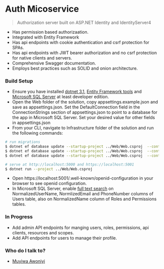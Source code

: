 # Auth Micoservice

> Authorization server built on ASP.NET Identity and IdentityServer4
* Has permission based authorizaation.
* Integrated with Entity Framework
* Has api endpoints with cookie authentication and csrf protection for SPAs.
* Has api endpoints with JWT bearer authorization and no csrf protection for native clients and servers.
* Comprehensive Swagger documentation.
* Employs best practices such as SOLID and onion architecture.


### Build Setup ###

* Ensure you have installed [dotnet 3.1](https://dotnet.microsoft.com/download/dotnet-core/3.1), [Entity Framework tools](https://docs.microsoft.com/en-us/ef/core/miscellaneous/cli/dotnet) and [Microsoft SQL Server](https://docs.microsoft.com/en-us/sql/database-engine/install-windows/install-sql-server) at least developer edition.
* Open the Web folder of the solution, copy appsettings.example.json and save as appsettings.json. Set the DefaultConnection field in the ConnectionStrings section of appsettings.json to point to a database for the app in Microsoft SQL Server. Set your desired value for other fields in appsettings.json
* From your CLI, navigate to Infrastructure folder of the solution and run the following commands:

```bash
# run migrations
$ dotnet ef database update --startup-project ../Web/Web.csproj  --context  DbContext
$ dotnet ef database update --startup-project ../Web/Web.csproj  --context  PersistedGrantDbContext
$ dotnet ef database update --startup-project ../Web/Web.csproj  --context  ConfigurationDbContext

# serve at http://localhost:5000 and https://localhost:5001
$ dotnet run --project ../Web/Web.csproj
```

* Open https://localhost:5001/.well-known/openid-configuration in your browser to see openid configuration.
* In Microsoft SQL Server, enable [full text search](https://docs.microsoft.com/en-us/sql/relational-databases/search/get-started-with-full-text-search)
 on NormalizedUserName, NormlizedEmail and PhoneNumber columns of Users table, also on NormalizedName column of Roles and Permissions tables.


### In Progress ###
* Add admin API endpoints for manging users, roles, permissions, api clients, resources and scopes.
* Add API endpoints for users to manage their profile.


### Who do I talk to? ###

*  [Muyiwa Awoniyi](mailto:muyiwaawoniyi@yahoo.com)